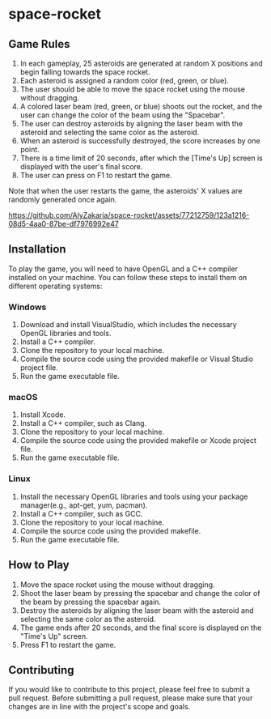 # space-rocket
<h2>Game Rules</h2>
<ol>
	<li>In each gameplay, 25 asteroids are generated at random X positions and begin falling towards the space rocket.</li>
	<li>Each asteroid is assigned a random color (red, green, or blue).</li>
	<li>The user should be able to move the space rocket using the mouse without dragging.</li>
	<li>A colored laser beam (red, green, or blue) shoots out the rocket, and the user can change the color of the beam using the "Spacebar".</li>
	<li>The user can destroy asteroids by aligning the laser beam with the asteroid and selecting the same color as the asteroid.</li>
	<li>When an asteroid is successfully destroyed, the score increases by one point.</li>
	<li>There is a time limit of 20 seconds, after which the [Time's Up] screen is displayed with the user's final score.</li>
	<li>The user can press on F1 to restart the game.</li>
</ol>

<p>Note that when the user restarts the game, the asteroids' X values are randomly generated once again.</p>




https://github.com/AlyZakaria/space-rocket/assets/77212759/123a1216-08d5-4aa0-87be-df7976992e47



<h2>Installation</h2>
<p>To play the game, you will need to have OpenGL and a C++ compiler installed on your machine. You can follow these steps to install them on different operating systems:</p>

<h3>Windows</h3>
<ol>
	<li>Download and install VisualStudio, which includes the necessary OpenGL libraries and tools.</li>
	<li>Install a C++ compiler.</li>
	<li>Clone the repository to your local machine.</li>
	<li>Compile the source code using the provided makefile or Visual Studio project file.</li>
	<li>Run the game executable file.</li>
</ol>

<h3>macOS</h3>
<ol>
	<li>Install Xcode.</li>
	<li>Install a C++ compiler, such as Clang.</li>
	<li>Clone the repository to your local machine.</li>
	<li>Compile the source code using the provided makefile or Xcode project file.</li>
	<li>Run the game executable file.</li>
</ol>

<h3>Linux</h3>
<ol>
	<li>Install the necessary OpenGL libraries and tools using your package manager(e.g., apt-get, yum, pacman).</li>
	<li>Install a C++ compiler, such as GCC.</li>
	<li>Clone the repository to your local machine.</li>
	<li>Compile the source code using the provided makefile.</li>
	<li>Run the game executable file.</li>
</ol>

<h2>How to Play</h2>
<ol>
	<li>Move the space rocket using the mouse without dragging.</li>
	<li>Shoot the laser beam by pressing the spacebar and change the color of the beam by pressing the spacebar again.</li>
	<li>Destroy the asteroids by aligning the laser beam with the asteroid and selecting the same color as the asteroid.</li>
	<li>The game ends after 20 seconds, and the final score is displayed on the "Time's Up" screen.</li>
	<li>Press F1 to restart the game.</li>
</ol>

<h2>Contributing</h2>
<p>If you would like to contribute to this project, please feel free to submit a pull request. Before submitting a pull request, please make sure that your changes are in line with the project's scope and goals.</p>


